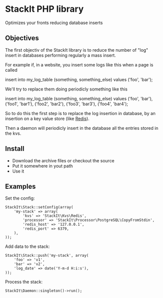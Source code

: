 # StackIt PHP library

Optimizes your fronts reducing database inserts

## Objectives

The first objectiv of the StackIt library is to reduce the number of "log" insert in
databases performing regularly a mass insert.

For example if, in a website,  you insert some logs like this when a page is
called

insert into my_log_table (something, something_else) values ('foo', 'bar');

We'll try to replace them doing periodicly something like this


insert into my_log_table (something, something_else) values
    ('foo', 'bar'),
    ('foo1', 'bar1'),
    ('foo2', 'bar2'),
    ('foo3', 'bar3'),
    ('foo4', 'bar4');

So to do this the first step is to replace the log insertion in database, by an
insertion on a key value store (like [Redis](http://redios.io)).

Then a daemon will periodicly insert in the database all the
entries stored in the kvs.

## Install

 * Download the archive files or checkout the source
 * Put it somewhere in yout path
 * Use it

## Examples

Set the config:

    StackIt\Stack::setConfig(array(
        'my-stack' => array(
            'kvs' => 'StackIt\Kvs\Redis',
            'processor' => 'StackIt\Processor\PostgreSQL\CopyFromStdin',
            'redis_host' => '127.0.0.1',
            'redis_port' => 6379,
        ),
    ));

Add data to the stack:

    StackIt\Stack::push('my-stack', array(
        'foo' => 'v1',
        'bar' => 'v2',
        'log_date' => date('Y-m-d H:i:s'),
    ));

Process the stack:

    StackIt\Daemon::singleton()->run();

